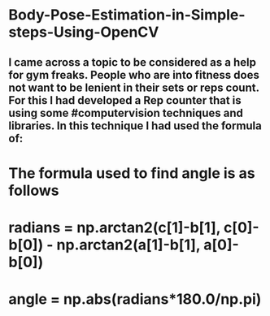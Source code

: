 # Body-Pose-Estimation-in-Simple-steps-Using-OpenCV
## I came across a topic to be considered as a help for gym freaks. People who are into fitness does not want to be lenient in their sets or reps count. For this I had developed a Rep counter that is using some #computervision techniques and libraries. In this technique I had used the formula of:

# The formula used to find angle is as follows
  # radians = np.arctan2(c[1]-b[1], c[0]-b[0]) - np.arctan2(a[1]-b[1], a[0]-b[0])
  # angle = np.abs(radians*180.0/np.pi)
